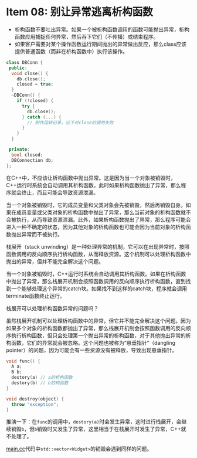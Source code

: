 # Item 08: 别让异常逃离析构函数

* 析构函数不要吐出异常。如果一个被析构函数调用的函数可能抛出异常，析构函数应用捕捉任何异常，然后吞下它们（不传播）或结束程序。
* 如果客户需要对某个操作函数运行期间抛出的异常做出反应，那么class应该提供普通函数（而非在析构函数中）执行该操作。

```cpp
class DBConn {
 public:
  void close() {
    db.close();
    closed = true;
  }
  ~DBConn() {
    if (!closed) {
      try {
        db.close();
      } catch (...) {
        // 制作运转记录，记下对close的调用失败
      }
    }
  }

 private:
  bool closed;
  DBConnection db;
};
```


在C++中，不应该让析构函数中抛出异常。这是因为当一个对象被销毁时，C++运行时系统会自动调用其析构函数，此时如果析构函数抛出了异常，那么程序就会终止，而且可能会导致资源泄漏。

当一个对象被销毁时，它的成员变量和父类对象会先被销毁，然后再销毁自身。如果在成员变量或父类对象的析构函数中抛出了异常，那么当前对象的析构函数就不会被执行，从而导致资源泄漏。此外，如果析构函数抛出了异常，那么程序可能会进入一种不确定的状态，因为其他对象的析构函数也可能会因为当前对象的析构函数抛出异常而不被执行。

栈展开（stack unwinding）是一种处理异常的机制，它可以在出现异常时，按照函数调用的反向顺序执行析构函数，从而释放资源。这个机制可以处理析构函数中抛出的异常，但并不能完全解决这个问题。

当一个对象被销毁时，C++运行时系统会自动调用其析构函数。如果在析构函数中抛出了异常，那么栈展开机制会按照函数调用的反向顺序执行析构函数，直到找到一个能够处理这个异常的catch块。如果找不到这样的catch块，程序就会调用terminate函数终止运行。

栈展开可以处理析构函数异常的问题吗？

虽然栈展开机制可以处理析构函数中的异常，但它并不能完全解决这个问题。因为如果多个对象的析构函数都抛出了异常，那么栈展开机制会按照函数调用的反向顺序执行析构函数，但只会处理第一个抛出异常的析构函数，对于其他抛出异常的析构函数，它们的异常就会被忽略。这个问题也被称为“悬垂指针”（dangling pointer）的问题，因为可能会有一些资源没有被释放，导致出现悬垂指针。

```cpp
void func() {
  A a;
  B b;
  destory(a) // a的析构函数
  destory(b) // b的构函数
}

void destroy(object) {
  throw "exception";
}
```
推演一下：在`func`的调用中，`destory(a)`时会发生异常，这时进行栈展开，会继续销毁`b`，但`b`销毁时又发生了异常，这里相当于在栈展开时发生了异常，C++就不处理了。

[main.cc](./main.cc)代码中`std::vector<Widget>`的销毁会遇到同样的问题。

